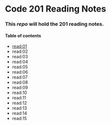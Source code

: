 # Code 201 Reading Notes
### This *repo* will hold the **201 reading notes**.
#### **Table of contents** 
* [read:01]()
* read:02
* read:03
* read:04
* read:05
* read:06
* read:07
* read:08
* read:09
* read:10
* read:11
* read:12
* read:13
* read:14
* read:15
